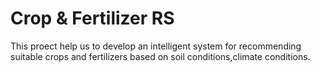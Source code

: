 # Crop & Fertilizer RS
This proect help us to develop an intelligent system for recommending suitable crops and fertilizers based on soil conditions,climate conditions.
